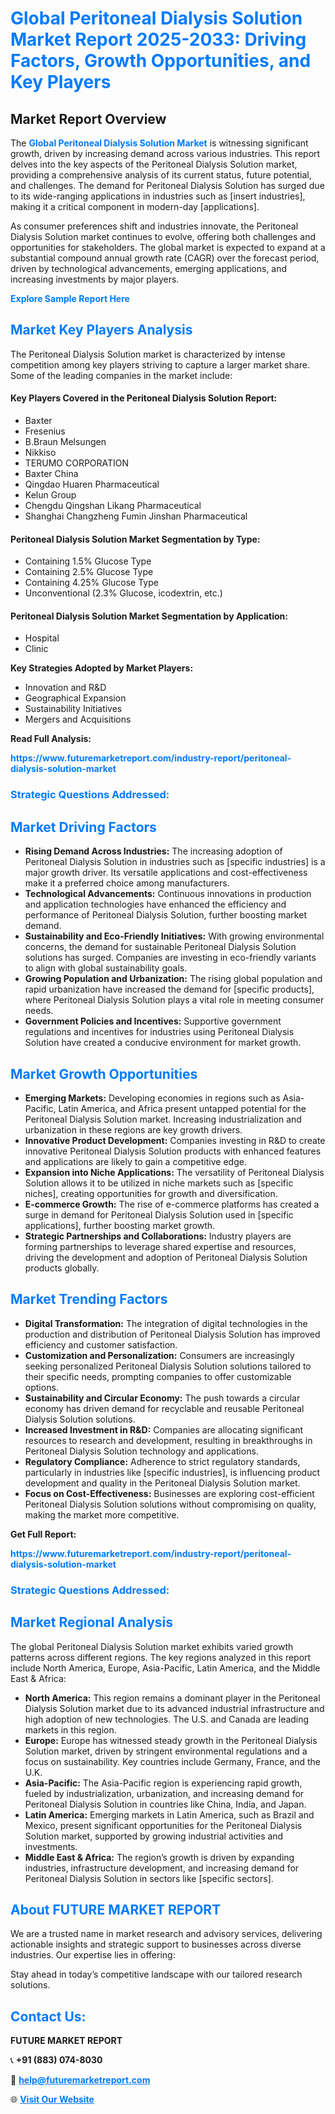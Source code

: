 <h1 style="color: #007BFF;">Global Peritoneal Dialysis Solution Market Report 2025-2033: Driving Factors, Growth Opportunities, and Key Players</h1>

<section id="overview">
<h2>Market Report Overview</h2>
<p>The <a href="https://www.futuremarketreport.com/industry-report/peritoneal-dialysis-solution-market" style="color: #007BFF; text-decoration: none;"><strong>Global Peritoneal Dialysis Solution Market</strong></a> is witnessing significant growth, driven by increasing demand across various industries. This report delves into the key aspects of the Peritoneal Dialysis Solution market, providing a comprehensive analysis of its current status, future potential, and challenges. The demand for Peritoneal Dialysis Solution has surged due to its wide-ranging applications in industries such as [insert industries], making it a critical component in modern-day [applications].</p>
<p>As consumer preferences shift and industries innovate, the Peritoneal Dialysis Solution market continues to evolve, offering both challenges and opportunities for stakeholders. The global market is expected to expand at a substantial compound annual growth rate (CAGR) over the forecast period, driven by technological advancements, emerging applications, and increasing investments by major players.</p>
</section>

<section id="overview">
<p><a href="https://www.futuremarketreport.com/request-sample/reportId=83446" style="color: #007BFF; text-decoration: none;"><strong>Explore Sample Report Here</strong></a></p>
</section>

<section id="key-players">
<h2 style="color: #007BFF;">Market Key Players Analysis</h2>
<p>The Peritoneal Dialysis Solution market is characterized by intense competition among key players striving to capture a larger market share. Some of the leading companies in the market include:</p>
<h4>Key Players Covered in the Peritoneal Dialysis Solution Report:</h4>
<ul><li>Baxter</li><li>Fresenius</li><li>B.Braun Melsungen</li><li>Nikkiso</li><li>TERUMO CORPORATION</li><li>Baxter China</li><li>Qingdao Huaren Pharmaceutical</li><li>Kelun Group</li><li>Chengdu Qingshan Likang Pharmaceutical</li><li>Shanghai Changzheng Fumin Jinshan Pharmaceutical</li></ul>
<h4>Peritoneal Dialysis Solution Market Segmentation by Type:</h4>
<ul><li>Containing 1.5% Glucose Type</li><li>Containing 2.5% Glucose Type</li><li>Containing 4.25% Glucose Type</li><li>Unconventional (2.3% Glucose, icodextrin, etc.)</li></ul>

<h4>Peritoneal Dialysis Solution Market Segmentation by Application:</h4>
<ul><li>Hospital</li><li>Clinic</li></ul>
<p><strong>Key Strategies Adopted by Market Players:</strong></p>
<ul>
<li>Innovation and R&D</li>
<li>Geographical Expansion</li>
<li>Sustainability Initiatives</li>
<li>Mergers and Acquisitions</li>
</ul>
</section>

<section>
<p><strong>Read Full Analysis: </strong></p><a href="https://www.futuremarketreport.com/industry-report/peritoneal-dialysis-solution-market" style="color: #007BFF; text-decoration: none;"><strong>https://www.futuremarketreport.com/industry-report/peritoneal-dialysis-solution-market</strong></a>
<h3 style="color: #007BFF;">Strategic Questions Addressed:</h3>
</section>

<section id="driving-factors">
<h2 style="color: #007BFF;">Market Driving Factors</h2>
<ul>
<li><strong>Rising Demand Across Industries:</strong> The increasing adoption of Peritoneal Dialysis Solution in industries such as [specific industries] is a major growth driver. Its versatile applications and cost-effectiveness make it a preferred choice among manufacturers.</li>
<li><strong>Technological Advancements:</strong> Continuous innovations in production and application technologies have enhanced the efficiency and performance of Peritoneal Dialysis Solution, further boosting market demand.</li>
<li><strong>Sustainability and Eco-Friendly Initiatives:</strong> With growing environmental concerns, the demand for sustainable Peritoneal Dialysis Solution solutions has surged. Companies are investing in eco-friendly variants to align with global sustainability goals.</li>
<li><strong>Growing Population and Urbanization:</strong> The rising global population and rapid urbanization have increased the demand for [specific products], where Peritoneal Dialysis Solution plays a vital role in meeting consumer needs.</li>
<li><strong>Government Policies and Incentives:</strong> Supportive government regulations and incentives for industries using Peritoneal Dialysis Solution have created a conducive environment for market growth.</li>
</ul>
</section>

<section id="growth-opportunities">
<h2 style="color: #007BFF;">Market Growth Opportunities</h2>
<ul>
<li><strong>Emerging Markets:</strong> Developing economies in regions such as Asia-Pacific, Latin America, and Africa present untapped potential for the Peritoneal Dialysis Solution market. Increasing industrialization and urbanization in these regions are key growth drivers.</li>
<li><strong>Innovative Product Development:</strong> Companies investing in R&D to create innovative Peritoneal Dialysis Solution products with enhanced features and applications are likely to gain a competitive edge.</li>
<li><strong>Expansion into Niche Applications:</strong> The versatility of Peritoneal Dialysis Solution allows it to be utilized in niche markets such as [specific niches], creating opportunities for growth and diversification.</li>
<li><strong>E-commerce Growth:</strong> The rise of e-commerce platforms has created a surge in demand for Peritoneal Dialysis Solution used in [specific applications], further boosting market growth.</li>
<li><strong>Strategic Partnerships and Collaborations:</strong> Industry players are forming partnerships to leverage shared expertise and resources, driving the development and adoption of Peritoneal Dialysis Solution products globally.</li>
</ul>
</section>

<section id="trending-factors">
<h2 style="color: #007BFF;">Market Trending Factors</h2>
<ul>
<li><strong>Digital Transformation:</strong> The integration of digital technologies in the production and distribution of Peritoneal Dialysis Solution has improved efficiency and customer satisfaction.</li>
<li><strong>Customization and Personalization:</strong> Consumers are increasingly seeking personalized Peritoneal Dialysis Solution solutions tailored to their specific needs, prompting companies to offer customizable options.</li>
<li><strong>Sustainability and Circular Economy:</strong> The push towards a circular economy has driven demand for recyclable and reusable Peritoneal Dialysis Solution solutions.</li>
<li><strong>Increased Investment in R&D:</strong> Companies are allocating significant resources to research and development, resulting in breakthroughs in Peritoneal Dialysis Solution technology and applications.</li>
<li><strong>Regulatory Compliance:</strong> Adherence to strict regulatory standards, particularly in industries like [specific industries], is influencing product development and quality in the Peritoneal Dialysis Solution market.</li>
<li><strong>Focus on Cost-Effectiveness:</strong> Businesses are exploring cost-efficient Peritoneal Dialysis Solution solutions without compromising on quality, making the market more competitive.</li>
</ul>
</section>

<section>
<p><strong>Get Full Report: </strong></p><a href="https://www.futuremarketreport.com/industry-report/peritoneal-dialysis-solution-market" style="color: #007BFF; text-decoration: none;"><strong>https://www.futuremarketreport.com/industry-report/peritoneal-dialysis-solution-market</strong></a>
<h3 style="color: #007BFF;">Strategic Questions Addressed:</h3>
</section>


<section id="regional-analysis">
<h2 style="color: #007BFF;">Market Regional Analysis</h2>
<p>The global Peritoneal Dialysis Solution market exhibits varied growth patterns across different regions. The key regions analyzed in this report include North America, Europe, Asia-Pacific, Latin America, and the Middle East & Africa:</p>
<ul>
<li><strong>North America:</strong> This region remains a dominant player in the Peritoneal Dialysis Solution market due to its advanced industrial infrastructure and high adoption of new technologies. The U.S. and Canada are leading markets in this region.</li>
<li><strong>Europe:</strong> Europe has witnessed steady growth in the Peritoneal Dialysis Solution market, driven by stringent environmental regulations and a focus on sustainability. Key countries include Germany, France, and the U.K.</li>
<li><strong>Asia-Pacific:</strong> The Asia-Pacific region is experiencing rapid growth, fueled by industrialization, urbanization, and increasing demand for Peritoneal Dialysis Solution in countries like China, India, and Japan.</li>
<li><strong>Latin America:</strong> Emerging markets in Latin America, such as Brazil and Mexico, present significant opportunities for the Peritoneal Dialysis Solution market, supported by growing industrial activities and investments.</li>
<li><strong>Middle East & Africa:</strong> The region’s growth is driven by expanding industries, infrastructure development, and increasing demand for Peritoneal Dialysis Solution in sectors like [specific sectors].</li>
</ul>
</section>

<footer>
<h2 style="color: #007BFF;">About FUTURE MARKET REPORT</h2>
<p>We are a trusted name in market research and advisory services, delivering actionable insights and strategic support to businesses across diverse industries. Our expertise lies in offering:</p>

<p>Stay ahead in today’s competitive landscape with our tailored research solutions.</p>

<h2 style="color: #007BFF;">Contact Us:</h2>
<p><strong>FUTURE MARKET REPORT</strong></p>
<p>📞 <strong>+91 (883) 074-8030</strong></p>
<p>📧 <strong><a href="mailto:help@futuremarketreport.com" style="color: #007BFF;">help@futuremarketreport.com</a></strong></p>
<p>🌐 <strong><a href="https://www.futuremarketreport.com/" style="color: #007BFF;">Visit Our Website</a></strong></p>
</footer>